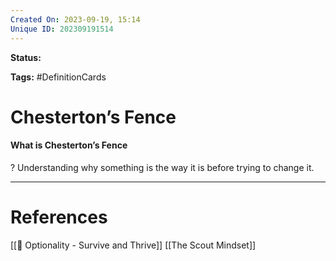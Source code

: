 ```yaml
---
Created On: 2023-09-19, 15:14
Unique ID: 202309191514
---
```

**Status:** 

**Tags:** #DefinitionCards 

# Chesterton’s Fence

#### What is Chesterton’s Fence
?
Understanding why something is the way it is before trying to change it.
<!--SR:!2023-09-24,3,230-->


---
# References
[[📗 Optionality - Survive and Thrive]]
[[The Scout Mindset]]
